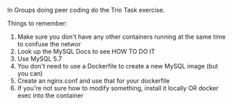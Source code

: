 In Groups doing peer coding do the Trio Task exercise.

Things to remember:

1) Make sure you don't have any other containers running at the same time to confuse the networ
2) Look up the MySQL Docs to see HOW TO DO IT
3) Use MySQL 5.7
4) You don't need to use a Dockerfile to create a new MySQL image (but you can)
5) Create an nginx.conf and use that for your dockerfile
6) If you're not sure how to modify something, install it locally OR docker exec into the container
